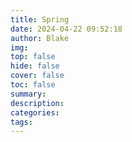 ```yaml
---
title: Spring
date: 2024-04-22 09:52:18
author: Blake
img: 
top: false
hide: false
cover: false
toc: false
summary: 
description: 
categories: 
tags:
---
```

